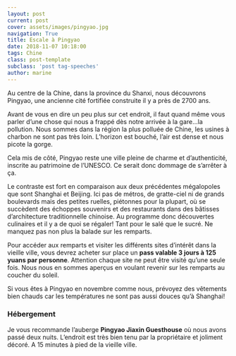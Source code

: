 ```yaml
---
layout: post
current: post
cover: assets/images/pingyao.jpg
navigation: True
title: Escale à Pingyao
date: 2018-11-07 10:18:00
tags: Chine
class: post-template
subclass: 'post tag-speeches'
author: marine
---
```


Au centre de la Chine, dans la province du Shanxi, nous découvrons Pingyao, une ancienne cité fortifiée construite il y a près de 2700 ans.

Avant de vous en dire un peu plus sur cet endroit, il faut quand même vous parler d’une chose qui nous a frappé dès notre arrivée à la gare...la pollution. Nous sommes dans la région la plus polluée de Chine, les usines à charbon ne sont pas très loin. L’horizon est bouché, l’air est dense et nous picote la gorge.

Cela mis de côté, Pingyao reste une ville pleine de charme et d’authenticité, inscrite au patrimoine de l’UNESCO. Ce serait donc dommage de s’arrêter à ça.

Le contraste est fort en comparaison aux deux précédentes mégalopoles que sont Shanghai et Beijing. Ici pas de métros, de gratte-ciel ni de grands boulevards mais des petites ruelles, piétonnes pour la plupart, où se succèdent des échoppes souvenirs et des restaurants dans des bâtisses d’architecture traditionnelle chinoise. Au programme donc découvertes culinaires et il y a de quoi se régaler! Tant pour le salé que le sucré.
Ne manquez pas non plus la balade sur les remparts.

Pour accéder aux remparts et visiter les différents sites d’intérêt dans la vieille ville, vous devrez acheter sur place un **pass valable 3 jours à 125 yuans par personne**. Attention chaque site ne peut être visité qu’une seule fois. Nous nous en sommes aperçus en voulant revenir sur les remparts au coucher du soleil.

Si vous êtes à Pingyao en novembre comme nous, prévoyez des vêtements bien chauds car les températures ne sont pas aussi douces qu’à Shanghai!

### Hébergement

Je vous recommande l’auberge **Pingyao Jiaxin Guesthouse** où nous avons passé deux nuits. L’endroit est très bien tenu par la propriétaire et joliment décoré. A 15 minutes à pied de la vieille ville.